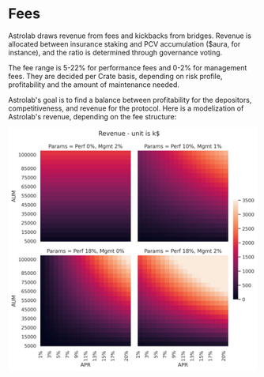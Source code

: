 # Fees

Astrolab draws revenue from fees and kickbacks from bridges. Revenue is allocated between insurance staking and PCV accumulation ($aura, for instance), and the ratio is determined through governance voting.

The fee range is 5-22% for performance fees and 0-2% for management fees. They are decided per Crate basis, depending on risk profile, profitability and the amount of maintenance needed.

Astrolab's goal is to find a balance between profitability for the depositors, competitiveness, and revenue for the protocol. Here is a modelization of Astrolab's revenue, depending on the fee structure:

![fees](/media/heatFacet.png)
